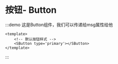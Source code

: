 # 按钮- Button 


:::demo 这是Button组件，我们可以传递给msg属性给他
```vue
<template>
    <!-- 默认按钮样式 -->
    <SButton type='primary'></SButton>
</template>
```
:::


<!-- <Test/> -->